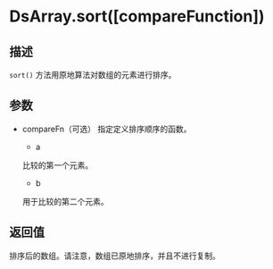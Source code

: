 # DsArray.sort([compareFunction])

## 描述

`sort()` 方法用原地算法对数组的元素进行排序。

## 参数

- compareFn（可选）
  指定定义排序顺序的函数。

  - a

  比较的第一个元素。

  - b

  用于比较的第二个元素。

## 返回值

排序后的数组。请注意，数组已原地排序，并且不进行复制。
